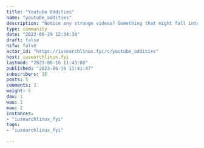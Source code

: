 ```yaml
---
title: "Youtube Oddities" 
name: "youtube_oddities"
description: "Notice any strange videos? Something that might fall into the ARG category? Something extremely disturbing? Want to share someone covering mysteries? Post about it, ask about it, come across something new here.Please note, this community is not for meme videos. Please ensure your topic does not already exist or that it hasn't been posted by using the search function."
type: community
date: "2023-06-29 12:34:38"
draft: false
nsfw: false
actor_id: "https://iusearchlinux.fyi/c/youtube_oddities"
host: iusearchlinux.fyi
lastmod: "2023-06-16 11:43:08"
published: "2023-06-16 11:41:47"
subscribers: 16
posts: 5
comments: 1
weight: 5
dau: 1
wau: 1
mau: 2
instances:
- "iusearchlinux_fyi"
tags: 
- "iusearchlinux_fyi"

---
```

